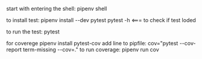 start with entering the shell:
pipenv shell

to install test:
pipenv install --dev pytest
pytest -h <=== to check if test loded

to run the test:
pytest 

for coverege
pipenv install pytest-cov
add line to pipfile:
cov="pytest --cov-report term-missing --cov=."
to run coverage:
pipenv run cov